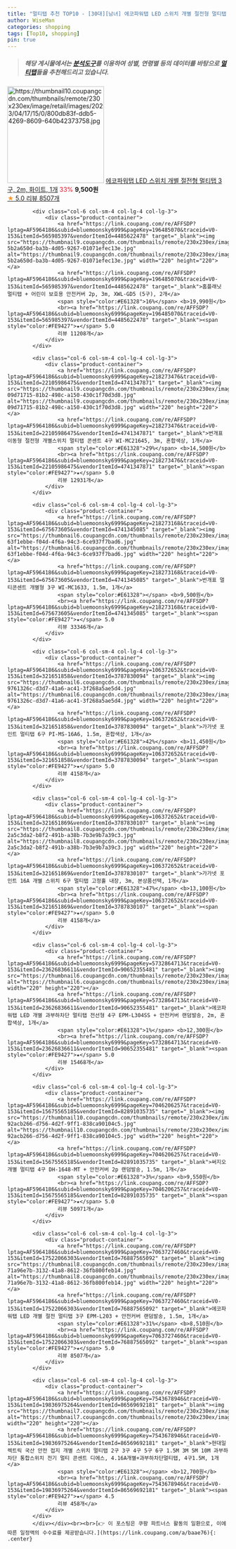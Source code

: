 ```yaml
---
title: "멀티탭 추천 TOP10 - [30대][남녀] 에코파워탭 LED 스위치 개별 절전형 멀티탭 3구, 2m, 화이트, 1개"
author: WiseMan
categories: shopping
tags: [Top10, shopping]
pin: true
---
```


> ##### 해당 게시물에서는 [**분석도구**](https://itemscout.io/)를 이용하여 **성별**, **연령별** 등의 데이터를 바탕으로 [**멀티탭**](https://link.coupang.com/a/baae76)들을 추천해드리고 있습니다.
<div class="container"><div class="row">
            <div class="col-6 col-sm-4 col-lg-4 col-lg-3">
                <div class="product-container">
                    <a href="https://link.coupang.com/re/AFFSDP?lptag=AF5964186&subid=bluemoonsky6999&pageKey=7063727460&traceid=V0-153&itemId=18557384353&vendorItemId=85695113559" target="_blank"><img src="https://thumbnail10.coupangcdn.com/thumbnails/remote/230x230ex/image/retail/images/2023/04/17/15/0/800db83f-ddb5-4269-8609-640b42373758.jpg" alt="https://thumbnail10.coupangcdn.com/thumbnails/remote/230x230ex/image/retail/images/2023/04/17/15/0/800db83f-ddb5-4269-8609-640b42373758.jpg" width="220" height="220"></a>
                    <a href="https://link.coupang.com/re/AFFSDP?lptag=AF5964186&subid=bluemoonsky6999&pageKey=7063727460&traceid=V0-153&itemId=18557384353&vendorItemId=85695113559" target="_blank">에코파워탭 LED 스위치 개별 절전형 멀티탭 3구, 2m, 화이트, 1개</a>
                    <span style="color:#E61328">33%</span> <b>9,500원</b>
                    <br><a href="https://link.coupang.com/re/AFFSDP?lptag=AF5964186&subid=bluemoonsky6999&pageKey=7063727460&traceid=V0-153&itemId=18557384353&vendorItemId=85695113559" target="_blank"><span style="color:#FE9427">★</span> 5.0
                    리뷰 8507개</a>
                </div>
            </div>
            
            <div class="col-6 col-sm-4 col-lg-4 col-lg-3">
                <div class="product-container">
                    <a href="https://link.coupang.com/re/AFFSDP?lptag=AF5964186&subid=bluemoonsky6999&pageKey=196485070&traceid=V0-153&itemId=565985397&vendorItemId=4485622478" target="_blank"><img src="https://thumbnail9.coupangcdn.com/thumbnails/remote/230x230ex/image/retail/images/427940027234-5b2a650d-ba3b-4d05-9267-01071efec13e.jpg" alt="https://thumbnail9.coupangcdn.com/thumbnails/remote/230x230ex/image/retail/images/427940027234-5b2a650d-ba3b-4d05-9267-01071efec13e.jpg" width="220" height="220"></a>
                    <a href="https://link.coupang.com/re/AFFSDP?lptag=AF5964186&subid=bluemoonsky6999&pageKey=196485070&traceid=V0-153&itemId=565985397&vendorItemId=4485622478" target="_blank">홈플래닛 멀티탭 + 어린이 보호용 안전커버 2p, 3m, XWL-GD5 (5구), 2개</a>
                    <span style="color:#E61328">16%</span> <b>19,990원</b>
                    <br><a href="https://link.coupang.com/re/AFFSDP?lptag=AF5964186&subid=bluemoonsky6999&pageKey=196485070&traceid=V0-153&itemId=565985397&vendorItemId=4485622478" target="_blank"><span style="color:#FE9427">★</span> 5.0
                    리뷰 11208개</a>
                </div>
            </div>
            
            <div class="col-6 col-sm-4 col-lg-4 col-lg-3">
                <div class="product-container">
                    <a href="https://link.coupang.com/re/AFFSDP?lptag=AF5964186&subid=bluemoonsky6999&pageKey=218273476&traceid=V0-153&itemId=22105986475&vendorItemId=4741347871" target="_blank"><img src="https://thumbnail9.coupangcdn.com/thumbnails/remote/230x230ex/image/retail/images/1321460559225268-09d71715-81b2-498c-a150-430c1f70d3d8.jpg" alt="https://thumbnail9.coupangcdn.com/thumbnails/remote/230x230ex/image/retail/images/1321460559225268-09d71715-81b2-498c-a150-430c1f70d3d8.jpg" width="220" height="220"></a>
                    <a href="https://link.coupang.com/re/AFFSDP?lptag=AF5964186&subid=bluemoonsky6999&pageKey=218273476&traceid=V0-153&itemId=22105986475&vendorItemId=4741347871" target="_blank">번개표 이동형 절전형 개별스위치 멀티탭 콘센트 4구 WI-MC21645, 3m, 혼합색상, 1개</a>
                    <span style="color:#E61328">29%</span> <b>14,500원</b>
                    <br><a href="https://link.coupang.com/re/AFFSDP?lptag=AF5964186&subid=bluemoonsky6999&pageKey=218273476&traceid=V0-153&itemId=22105986475&vendorItemId=4741347871" target="_blank"><span style="color:#FE9427">★</span> 5.0
                    리뷰 12931개</a>
                </div>
            </div>
            
            <div class="col-6 col-sm-4 col-lg-4 col-lg-3">
                <div class="product-container">
                    <a href="https://link.coupang.com/re/AFFSDP?lptag=AF5964186&subid=bluemoonsky6999&pageKey=218273168&traceid=V0-153&itemId=675673605&vendorItemId=4741345085" target="_blank"><img src="https://thumbnail6.coupangcdn.com/thumbnails/remote/230x230ex/image/retail/images/3513173149983960-63f1ebbe-f04d-4f6a-94c3-6ce937f7bad6.jpg" alt="https://thumbnail6.coupangcdn.com/thumbnails/remote/230x230ex/image/retail/images/3513173149983960-63f1ebbe-f04d-4f6a-94c3-6ce937f7bad6.jpg" width="220" height="220"></a>
                    <a href="https://link.coupang.com/re/AFFSDP?lptag=AF5964186&subid=bluemoonsky6999&pageKey=218273168&traceid=V0-153&itemId=675673605&vendorItemId=4741345085" target="_blank">번개표 멀티콘센트 개별형 3구 WI-MC1633, 1.5m, 1개</a>
                    <span style="color:#E61328"></span> <b>9,500원</b>
                    <br><a href="https://link.coupang.com/re/AFFSDP?lptag=AF5964186&subid=bluemoonsky6999&pageKey=218273168&traceid=V0-153&itemId=675673605&vendorItemId=4741345085" target="_blank"><span style="color:#FE9427">★</span> 5.0
                    리뷰 33346개</a>
                </div>
            </div>
            
            <div class="col-6 col-sm-4 col-lg-4 col-lg-3">
                <div class="product-container">
                    <a href="https://link.coupang.com/re/AFFSDP?lptag=AF5964186&subid=bluemoonsky6999&pageKey=106372652&traceid=V0-153&itemId=321651858&vendorItemId=3787830094" target="_blank"><img src="https://thumbnail6.coupangcdn.com/thumbnails/remote/230x230ex/image/retail/images/9540526216164966-9761326c-d3d7-41a6-ac41-3f268a5ae5d4.jpg" alt="https://thumbnail6.coupangcdn.com/thumbnails/remote/230x230ex/image/retail/images/9540526216164966-9761326c-d3d7-41a6-ac41-3f268a5ae5d4.jpg" width="220" height="220"></a>
                    <a href="https://link.coupang.com/re/AFFSDP?lptag=AF5964186&subid=bluemoonsky6999&pageKey=106372652&traceid=V0-153&itemId=321651858&vendorItemId=3787830094" target="_blank">가가넷 포인트 멀티탭 6구 PI-MS-16A6, 1.5m, 혼합색상, 1개</a>
                    <span style="color:#E61328">42%</span> <b>11,450원</b>
                    <br><a href="https://link.coupang.com/re/AFFSDP?lptag=AF5964186&subid=bluemoonsky6999&pageKey=106372652&traceid=V0-153&itemId=321651858&vendorItemId=3787830094" target="_blank"><span style="color:#FE9427">★</span> 5.0
                    리뷰 4158개</a>
                </div>
            </div>
            
            <div class="col-6 col-sm-4 col-lg-4 col-lg-3">
                <div class="product-container">
                    <a href="https://link.coupang.com/re/AFFSDP?lptag=AF5964186&subid=bluemoonsky6999&pageKey=106372652&traceid=V0-153&itemId=321651869&vendorItemId=3787830107" target="_blank"><img src="https://thumbnail8.coupangcdn.com/thumbnails/remote/230x230ex/image/retail/images/9540509223766291-2a5c3da2-b8f2-491b-a38b-7b3e9b7a39c3.jpg" alt="https://thumbnail8.coupangcdn.com/thumbnails/remote/230x230ex/image/retail/images/9540509223766291-2a5c3da2-b8f2-491b-a38b-7b3e9b7a39c3.jpg" width="220" height="220"></a>
                    <a href="https://link.coupang.com/re/AFFSDP?lptag=AF5964186&subid=bluemoonsky6999&pageKey=106372652&traceid=V0-153&itemId=321651869&vendorItemId=3787830107" target="_blank">가가넷 포인트 16A 개별 스위치 6구 멀티탭 고정홀 내장, 3m, 본상품선택, 1개</a>
                    <span style="color:#E61328">47%</span> <b>13,100원</b>
                    <br><a href="https://link.coupang.com/re/AFFSDP?lptag=AF5964186&subid=bluemoonsky6999&pageKey=106372652&traceid=V0-153&itemId=321651869&vendorItemId=3787830107" target="_blank"><span style="color:#FE9427">★</span> 5.0
                    리뷰 4158개</a>
                </div>
            </div>
            
            <div class="col-6 col-sm-4 col-lg-4 col-lg-3">
                <div class="product-container">
                    <a href="https://link.coupang.com/re/AFFSDP?lptag=AF5964186&subid=bluemoonsky6999&pageKey=5732864713&traceid=V0-153&itemId=23626836611&vendorItemId=90652355481" target="_blank"><img src="https://thumbnail6.coupangcdn.com/thumbnails/remote/230x230ex/image/rs_quotation_api/b2xhjgma/5ab7351d06f74c529243fee722f59d28.jpg" alt="https://thumbnail6.coupangcdn.com/thumbnails/remote/230x230ex/image/rs_quotation_api/b2xhjgma/5ab7351d06f74c529243fee722f59d28.jpg" width="220" height="220"></a>
                    <a href="https://link.coupang.com/re/AFFSDP?lptag=AF5964186&subid=bluemoonsky6999&pageKey=5732864713&traceid=V0-153&itemId=23626836611&vendorItemId=90652355481" target="_blank">에코파워탭 LED 개별 과부하차단 멀티탭 전선형 4구 EPM-L304SS + 안전커버 랜덤발송, 2m, 혼합색상, 1개</a>
                    <span style="color:#E61328">1%</span> <b>12,300원</b>
                    <br><a href="https://link.coupang.com/re/AFFSDP?lptag=AF5964186&subid=bluemoonsky6999&pageKey=5732864713&traceid=V0-153&itemId=23626836611&vendorItemId=90652355481" target="_blank"><span style="color:#FE9427">★</span> 5.0
                    리뷰 15468개</a>
                </div>
            </div>
            
            <div class="col-6 col-sm-4 col-lg-4 col-lg-3">
                <div class="product-container">
                    <a href="https://link.coupang.com/re/AFFSDP?lptag=AF5964186&subid=bluemoonsky6999&pageKey=7046206257&traceid=V0-153&itemId=15675565185&vendorItemId=82891035735" target="_blank"><img src="https://thumbnail10.coupangcdn.com/thumbnails/remote/230x230ex/image/retail/images/6173233110422732-92acb266-d756-4d2f-9ff1-838ca90104c5.jpg" alt="https://thumbnail10.coupangcdn.com/thumbnails/remote/230x230ex/image/retail/images/6173233110422732-92acb266-d756-4d2f-9ff1-838ca90104c5.jpg" width="220" height="220"></a>
                    <a href="https://link.coupang.com/re/AFFSDP?lptag=AF5964186&subid=bluemoonsky6999&pageKey=7046206257&traceid=V0-153&itemId=15675565185&vendorItemId=82891035735" target="_blank">써지오 개별 멀티탭 4구 DH-1648-MT + 안전커버 2p 랜덤발송, 1.5m, 1개</a>
                    <span style="color:#E61328">3%</span> <b>9,550원</b>
                    <br><a href="https://link.coupang.com/re/AFFSDP?lptag=AF5964186&subid=bluemoonsky6999&pageKey=7046206257&traceid=V0-153&itemId=15675565185&vendorItemId=82891035735" target="_blank"><span style="color:#FE9427">★</span> 5.0
                    리뷰 50971개</a>
                </div>
            </div>
            
            <div class="col-6 col-sm-4 col-lg-4 col-lg-3">
                <div class="product-container">
                    <a href="https://link.coupang.com/re/AFFSDP?lptag=AF5964186&subid=bluemoonsky6999&pageKey=7063727460&traceid=V0-153&itemId=17522066303&vendorItemId=76887565092" target="_blank"><img src="https://thumbnail8.coupangcdn.com/thumbnails/remote/230x230ex/image/retail/images/199847159968379-71a96e7b-3132-41a8-8612-36fb800feb14.jpg" alt="https://thumbnail8.coupangcdn.com/thumbnails/remote/230x230ex/image/retail/images/199847159968379-71a96e7b-3132-41a8-8612-36fb800feb14.jpg" width="220" height="220"></a>
                    <a href="https://link.coupang.com/re/AFFSDP?lptag=AF5964186&subid=bluemoonsky6999&pageKey=7063727460&traceid=V0-153&itemId=17522066303&vendorItemId=76887565092" target="_blank">에코파워탭 LED 개별 절전 멀티탭 3구 EPM-L203 + 안전커버 랜덤발송, 1.5m, 1개</a>
                    <span style="color:#E61328">31%</span> <b>8,510원</b>
                    <br><a href="https://link.coupang.com/re/AFFSDP?lptag=AF5964186&subid=bluemoonsky6999&pageKey=7063727460&traceid=V0-153&itemId=17522066303&vendorItemId=76887565092" target="_blank"><span style="color:#FE9427">★</span> 5.0
                    리뷰 8507개</a>
                </div>
            </div>
            
            <div class="col-6 col-sm-4 col-lg-4 col-lg-3">
                <div class="product-container">
                    <a href="https://link.coupang.com/re/AFFSDP?lptag=AF5964186&subid=bluemoonsky6999&pageKey=7543678946&traceid=V0-153&itemId=19836975264&vendorItemId=86569692181" target="_blank"><img src="https://thumbnail7.coupangcdn.com/thumbnails/remote/230x230ex/image/vendor_inventory/905f/29dd1d5ec37ce21aec04a599127385b4f7cda945ffdf17a38df6f08f4293.jpg" alt="https://thumbnail7.coupangcdn.com/thumbnails/remote/230x230ex/image/vendor_inventory/905f/29dd1d5ec37ce21aec04a599127385b4f7cda945ffdf17a38df6f08f4293.jpg" width="220" height="220"></a>
                    <a href="https://link.coupang.com/re/AFFSDP?lptag=AF5964186&subid=bluemoonsky6999&pageKey=7543678946&traceid=V0-153&itemId=19836975264&vendorItemId=86569692181" target="_blank">현대일렉트릭 국산 안전 접지 개별 스위치 멀티탭 2구 3구 4구 5구 6구 1.5M 3M 5M 10M 과부하차단 통합스위치 전기 멀티 콘센트 디에스, 4.16A개별+과부하차단멀티탭, 4구1.5M, 1개</a>
                    <span style="color:#E61328"></span> <b>12,700원</b>
                    <br><a href="https://link.coupang.com/re/AFFSDP?lptag=AF5964186&subid=bluemoonsky6999&pageKey=7543678946&traceid=V0-153&itemId=19836975264&vendorItemId=86569692181" target="_blank"><span style="color:#FE9427">★</span> 4.5
                    리뷰 458개</a>
                </div>
            </div>
            </div></div><br><br>[👉 이 포스팅은 쿠팡 파트너스 활동의 일환으로, 이에 따른 일정액의 수수료를 제공받습니다.](https://link.coupang.com/a/baae76){: .center}